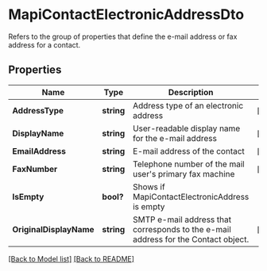 # MapiContactElectronicAddressDto
Refers to the group of properties that define the e-mail address or fax address for a contact.             

## Properties
Name | Type | Description | Notes
------------ | ------------- | ------------- | -------------
**AddressType** | **string** | Address type of an electronic address | [optional] 
**DisplayName** | **string** | User-readable display name for the e-mail address | [optional] 
**EmailAddress** | **string** | E-mail address of the contact | [optional] 
**FaxNumber** | **string** | Telephone number of the mail user&#39;s primary fax machine | [optional] 
**IsEmpty** | **bool?** | Shows if MapiContactElectronicAddress is empty | 
**OriginalDisplayName** | **string** | SMTP e-mail address that corresponds to the e-mail address for the Contact object. | [optional] 


[[Back to Model list]](Models.md) [[Back to README]](README.md)

